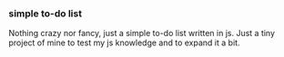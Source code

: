 ### simple to-do list
Nothing crazy nor fancy, just a simple to-do list written in js.
Just a tiny project of mine to test my js knowledge and to expand it a bit. 